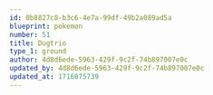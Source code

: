 ```yaml
---
id: 0b8827c8-b3c6-4e7a-99df-49b2a089ad5a
blueprint: pokemon
number: 51
title: Dugtrio
type_1: ground
author: 4d8d6ede-5963-429f-9c2f-74b897007e0c
updated_by: 4d8d6ede-5963-429f-9c2f-74b897007e0c
updated_at: 1716075739
---
```

